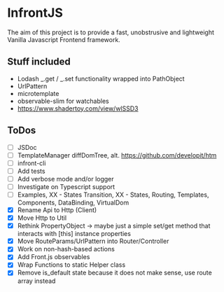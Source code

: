 # InfrontJS

The aim of this project is to provide a fast, unobstrusive and lightweight Vanilla Javascript Frontend framework.

## Stuff included

- Lodash _.get / _.set functionality wrapped into PathObject
- UrlPattern
- microtemplate
- observable-slim for watchables
- https://www.shadertoy.com/view/wlSSD3

## ToDos

- [ ] JSDoc
- [ ] TemplateManager diffDomTree, alt. https://github.com/developit/htm
- [ ] infront-cli
- [ ] Add tests
- [ ] Add verbose mode and/or logger
- [ ] Investigate on Typescript support
- [ ] Examples, XX - States Transition, XX - States, Routing, Templates, Components, DataBinding, VirtualDom
- [X] Rename Api to Http (Client)
- [x] Move Http to Util
- [x] Rethink PropertyObject -> maybe just a simple set/get method that interacts with [this] instance properties
- [x] Move RouteParams/UrlPattern into Router/Controller
- [x] Work on non-hash-based actions
- [x] Add Front.js observables
- [x] Wrap Functions to static Helper class
- [x] Remove is_default state because it does not make sense, use route array instead
